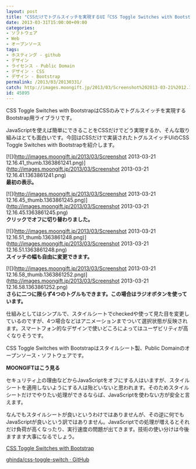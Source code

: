 ```yaml
---
layout: post
title: "CSSだけでトグルスイッチを実現するUI「CSS Toggle Switches with Bootstrap」"
date: 2013-03-31T15:00:00+09:00
categories:
- ソフトウェア
- Web
- オープンソース
tags: 
- ホスティング - github
- デザイン
- ライセンス - Public Domain
- デザイン - CSS
- デザイン - Bootstrap
permalink: /2013/03/20130331/
catch: http://images.moongift.jp/2013/03/Screenshot%202013-03-21%2012.16.51_thumb.1363861248.png
id: 45895
---
```

CSS Toggle Switches with BootstrapはCSSのみでトグルスイッチを実現するBootstrap用ライブラリです。

  
  

JavaScriptを使えば簡単にできることをCSSだけでどう実現するか、そんな取り組みはとても面白いです。今回はCSSだけで実装されたトグルスイッチUIのCSS Toggle Switches with Bootstrapを紹介します。

  

[![](http://images.moongift.jp/2013/03/Screenshot 2013-03-21 12.16.41_thumb.1363861241.png)](http://images.moongift.jp/2013/03/Screenshot 2013-03-21 12.16.41.1363861241.png)  
**最初の表示。**

  

[![](http://images.moongift.jp/2013/03/Screenshot 2013-03-21 12.16.45_thumb.1363861245.png)](http://images.moongift.jp/2013/03/Screenshot 2013-03-21 12.16.45.1363861245.png)  
**クリックでオフに切り替わりました。**

  

[![](http://images.moongift.jp/2013/03/Screenshot 2013-03-21 12.16.51_thumb.1363861248.png)](http://images.moongift.jp/2013/03/Screenshot 2013-03-21 12.16.51.1363861248.png)  
**スイッチの幅も自由に変更できます。**

  

[![](http://images.moongift.jp/2013/03/Screenshot 2013-03-21 12.16.58_thumb.1363861252.png)](http://images.moongift.jp/2013/03/Screenshot 2013-03-21 12.16.58.1363861252.png)  
**さらに二つに限らず4つのトグルもできます。この場合はラジオボタンを使っています。**

  

仕組みとしてはシンプルで、スタイルシートでcheckedや使って見た目を変更しているのですが、4つ場合などはアニメーションまでついて選択状態が反映されます。スマートフォン的なデザインで使いどころによってはユーザビリティが高くなりそうです。

  

CSS Toggle Switches with Bootstrapはスタイルシート製、Public Domainのオープンソース・ソフトウェアです。

  
  
  

**MOONGIFTはこう見る**

  

セキュリティ上の理由などからJavaScriptをオフにする人はいますが、スタイルシートを適用しないようにする人は殆どいないと思われます。そのためスタイルシートだけでやりたい処理ができるならば、JavaScriptを使わない方が安全と言えます。

  

なんでもスタイルシートが良いというわけではありませんが、その逆に何でもJavaScriptが良いという訳ではありません。JavaScriptでの処理が増えるとそれだけ負荷が高くなったり、実行速度の問題が出てきます。技術の使い分けは今後ますます大事になるでしょう。

  

[CSS Toggle Switches with Bootstrap](http://ghinda.net/css-toggle-switch/bootstrap.html)

  
  

[ghinda/css-toggle-switch · GitHub](https://github.com/ghinda/css-toggle-switch)

